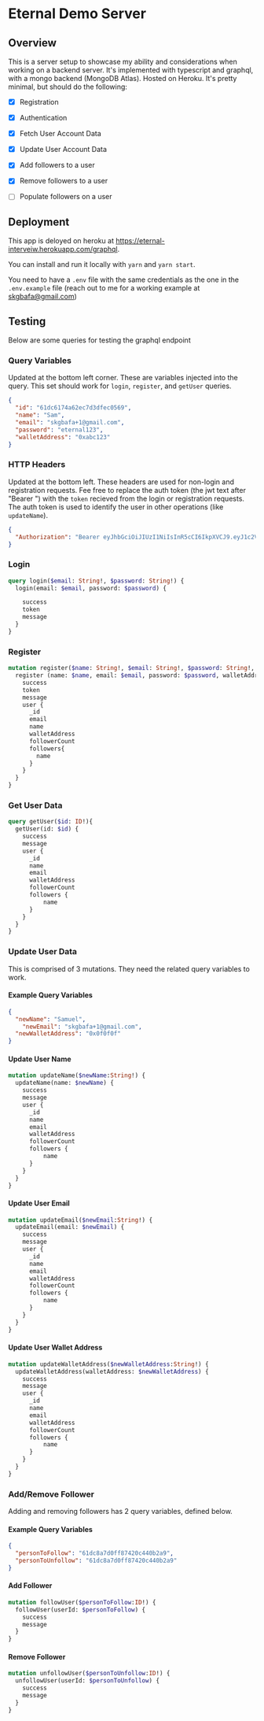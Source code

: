 # Eternal Demo Server

## Overview
This is a server setup to showcase my ability and considerations when working on a backend server. It's implemented with typescript and graphql, with a mongo backend (MongoDB Atlas). Hosted on Heroku. It's pretty minimal, but should do the following:

- [x] Registration
- [x] Authentication
- [x] Fetch User Account Data
- [x] Update User Account Data
- [x] Add followers to a user
- [x] Remove followers to a user
- [ ] Populate followers on a user


## Deployment
This app is deloyed on heroku at https://eternal-interveiw.herokuapp.com/graphql.

You can install and run it locally with `yarn` and `yarn start`.

You need to have a `.env` file with the same credentials as the one in the `.env.example` file (reach out to me for a working example at skgbafa@gmail.com)


## Testing
Below are some queries for testing the graphql endpoint

### Query Variables
Updated at the bottom left corner. These are variables injected into the query. This set should work for `login`, `register`, and `getUser` queries.
```json
{
  "id": "61dc6174a62ec7d3dfec0569",
  "name": "Sam",
  "email": "skgbafa+1@gmail.com",
  "password": "eternal123",
  "walletAddress": "0xabc123"
}
```

### HTTP Headers
Updated at the bottom left. These headers are used for non-login and registration requests. Fee free to replace the auth token (the jwt text after "Bearer ") with the `token` recieved from the login or registration requests. The auth token is used to identify the user in other operations (like `updateName`).
```json
{
  "Authorization": "Bearer eyJhbGciOiJIUzI1NiIsInR5cCI6IkpXVCJ9.eyJ1c2VySWQiOiI2MWRjNjE3NGE2MmVjN2QzZGZlYzA1NjkiLCJpYXQiOjE2NDE4MzMyMjQsImV4cCI6MTY0MTkxOTYyNH0.o4j7xFGVVZY8Z11Nn21u_tEwVhXa9dYmi6XB0spjCpM"
}
```

### Login
```graphql
query login($email: String!, $password: String!) {
  login(email: $email, password: $password) {

    success
    token
    message
  }
}
```

### Register
```graphql
mutation register($name: String!, $email: String!, $password: String!, $walletAddress: String!) {
  register (name: $name, email: $email, password: $password, walletAddress: $walletAddress) {
    success
    token
    message
    user {
      _id
      email
      name
      walletAddress
      followerCount
      followers{
        name
      }
    }
  }
}
```

### Get User Data
```graphql
query getUser($id: ID!){
  getUser(id: $id) {
    success
    message
    user {
      _id
      name
      email
      walletAddress
      followerCount
      followers {
          name
      }
    }
  }
}
```
### Update User Data
This is comprised of 3 mutations. They need the related query variables to work.
#### Example Query Variables
```json
{
  "newName": "Samuel",
	"newEmail": "skgbafa+1@gmail.com",
  "newWalletAddress": "0x0f0f0f"
}
```

#### Update User Name
```graphql
mutation updateName($newName:String!) {
  updateName(name: $newName) {
    success
    message
    user {
      _id
      name
      email
      walletAddress
      followerCount
      followers {
          name
      }
    }
  }
}
```

#### Update User Email
```graphql
mutation updateEmail($newEmail:String!) {
  updateEmail(email: $newEmail) {
    success
    message
    user {
      _id
      name
      email
      walletAddress
      followerCount
      followers {
          name
      }
    }
  }
}
```

#### Update User Wallet Address
```graphql
mutation updateWalletAddress($newWalletAddress:String!) {
  updateWalletAddress(walletAddress: $newWalletAddress) {
    success
    message
    user {
      _id
      name
      email
      walletAddress
      followerCount
      followers {
          name
      }
    }
  }
}
```

### Add/Remove Follower
Adding and removing followers has 2 query variables, defined below.
#### Example Query Variables
```json
{
  "personToFollow": "61dc8a7d0ff87420c440b2a9",
  "personToUnfollow": "61dc8a7d0ff87420c440b2a9"
}
```

#### Add Follower
```graphql
mutation followUser($personToFollow:ID!) {
  followUser(userId: $personToFollow) {
    success
    message
  }
}
```

#### Remove Follower
```graphql
mutation unfollowUser($personToUnfollow:ID!) {
  unfollowUser(userId: $personToUnfollow) {
    success
    message
  }
}
```
